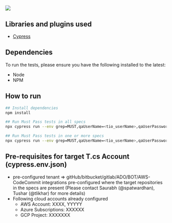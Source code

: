 # <a href='https://cloudbees.eng.tenable.com/teams-accurics/job/accurics/view/QE/job/Tenable-CS-API-BUILD-ACCEPTANCE-TESTS/'><img src='https://cloudbees.eng.tenable.com/teams-accurics/job/accurics/view/QE/job/Tenable-CS-API-BUILD-ACCEPTANCE-TESTS/badge/icon'></a>

## Libraries and plugins used

- [Cypress](https://www.cypress.io/)

## Dependencies

To run the tests, please ensure you have the following installed to the latest:

- Node
- NPM

## How to run

```sh
## Install dependencies
npm install

## Run Must Pass tests in all specs
npx cypress run --env grep=MUST,qaUserName=<tio_userName>,qaUserPassword=<tio_userPassword>,configFile=qa-milestone

## Run Must Pass tests in one or more specs
npx cypress run --env grep=MUST,qaUserName=<tio_userName>,qaUserPassword=<tio_userPassword>,configFile=qa-milestone --spec=cypress/tests/api/core_operations/aws-terraform.spec.js,cypress/tests/api/core_operations/az-terraform.spec.js
```

## Pre-requisites for target T.cs Account (cypress.env.json)
- pre-configured tenant => gitHub/bitbucket/gitlab/ADO/BOT/AWS-CodeCommit integrations pre-configured where the target repositories in the specs are present (Please contact Saurabh (@spatwardhan), Tushar (@tlikhar) for more details)
- Following cloud accounts already configured
    - AWS Account: XXXX, YYYYY
    - Azure Subscriptions: XXXXXX
    - GCP Project: XXXXXXX